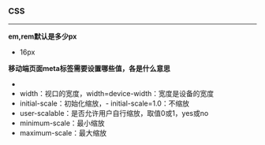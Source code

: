 ### CSS
---
    
       
**em,rem默认是多少px**
- 16px
    
    
**移动端页面meta标签需要设置哪些值，各是什么意思**
- <meta name="viewport" content="width=device-width, initial-scale=1.0, maximum-scale=1.0, user-scalable=no">    
- width：视口的宽度，width=device-width：宽度是设备的宽度    
- initial-scale：初始化缩放，- initial-scale=1.0：不缩放       
- user-scalable：是否允许用户自行缩放，取值0或1，yes或no        
- minimum-scale：最小缩放      
- maximum-scale：最大缩放
  
  
    
  
    
        
        
